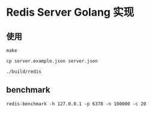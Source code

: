 # Redis Server Golang 实现
## 使用
```
make
```

```
cp server.example.json server.json
```

```
./build/redis
```

## benchmark
```
redis-benchmark -h 127.0.0.1 -p 6378 -n 100000 -c 20
```
